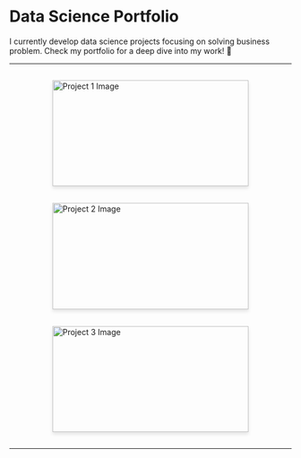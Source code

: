 
# Data Science Portfolio

I currently develop data science projects focusing on solving business problem. 
Check my portfolio for a deep dive into my work! 👀

---

<style>
  .project-container {
    display: flex;
    flex-wrap: wrap;
    justify-content: center;
  }
  .project-card {
    width: 350px;
    overflow: hidden;
    margin: 15px;
    box-shadow: 0px 4px 6px rgba(0, 0, 0, 0.1);
    text-align: left;
  }
  .project-card img {
    width: 100%;
    height: auto;
  }
  .project-card h3 a {
    text-decoration: none;
    color: #333;
    padding: 10px;
  }
  .project-card p {
    display: flex;
    justify-content: space-between;
    align-items: center;
    padding: 10px;
  }
  .github-badge img {
    width: 150px;
    height: auto;
  }

</style>

<div class="project-container">
  
  <div class="project-card">
    <img src="https://miro.medium.com/v2/resize:fit:1400/1*u4EBes6Muu2fy7iM8igMug.jpeg" alt="Project 1 Image">
    <h3><a href="https://github.com/yourusername/project1">🖥 Project name</a></h3>
    <p>📅 Jan 20, 2020</p> 
    <p>Description within 2 to 3 sentences</p>
  </div>
  
<!-- 
    <p>📅 Jan 20, 2020 <a href=https://github.com class = "github-badge" target = "_blank"><img src=https://img.shields.io/badge/GitHub-View_on_GitHub-blue?logo=GitHub alt = "github icon"> </a> </p> 
     -->

  <div class="project-card">
    <img src="https://s3-ap-south-1.amazonaws.com/static.awfis.com/wp-content/uploads/2017/07/07184649/ProjectManagement.jpg" alt="Project 2 Image">
    <h3><a href="https://github.com/yourusername/project2"> 🖥 Project name</a></h3>
    <p>📅 Dec 10, 2019</p>
    <p>Description within 2 to 3 sentences</p>
  </div>

  <div class="project-card">
    <img src="https://projectspivot.com/wp-content/uploads/2023/06/Project-Initiation-How-to-Start-a-Project.png" alt="Project 3 Image">
    <h3><a href="https://github.com/yourusername/project3">🗄 Project name</a></h3>
    <p>📅 Dec 2, 2019</p>
    <p>Description within 2 to 3 sentences</p>
  </div>

</div>

---

<!-- 🔗 Check out my <a href="https://github.com/yourusername">GitHub</a> for more projects! -->
